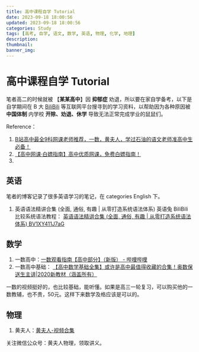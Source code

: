 ```yaml
---
title: 高中课程自学 Tutorial
date: 2023-09-18 18:00:56
updated: 2023-09-18 18:00:56
categories: Study
tags: [高考, 自学, 语文, 数学, 英语, 物理, 化学, 地理]
description:
thumbnail:
banner_img:
---
```


# 高中课程自学 Tutorial

笔者高二的时候就被 【**某某高中**】因 **抑郁症** 劝退，所以要在家自学备考，以下是自学期间在 B 大 [BiliBili](www.bilibili.com) 等互联网平台搜寻到的学习资料，以帮助因为各种原因被 **中国体制** 内学校 **开除、劝退、休学** 导致无法正常完成学业的鼠鼠们。

Reference：

1. [B站高中最全9科网课老师推荐，一数，黄夫人，学过石油的语文老师准高中生必备！](https://www.bilibili.com/video/BV1Sp4y137h1/?)
2. [【高中网课·白嫖指南】高中优质网课，免费白嫖指南！](https://www.bilibili.com/video/BV15u4y1S7ew/?)
3.

## 英语

笔者的博客记录了很多英语学习的笔记，在 categories English 下。

1. 英语语法精讲合集 (全面, 通俗, 有趣 | 从零打造系统语法体系) 英语兔 BiliBili 比较系统语法教程： [英语语法精讲合集 (全面, 通俗, 有趣 | 从零打造系统语法体系) BV1XY411J7aG](https://www.bilibili.com/video/BV1XY411J7aG)

## 数学

1. 一数高中：[一数观看指南【高中部分】（新版） - 哔哩哔哩](https://www.bilibili.com/read/cv12199980/?spm_id_from=333.999.0.0)
2. 一数高中基础： [【高中数学基础全集】或许是高中最值得收藏的合集！奥数保送生主讲|2020新教材（涵盖所有）](https://www.bilibili.com/video/BV1VD4y1D7UB/?)

一数的视频挺好的，也比较基础，能听懂。如果是高三一轮复习，可以购买他的一数教辅，也不贵，50元。这样下来数学及格应该是可以的。

## 物理

1. 黄夫人：[黄夫人-视频合集](https://space.bilibili.com/23630128/channel/series)

关注微信公众号：黄夫人物理，领取讲义。
